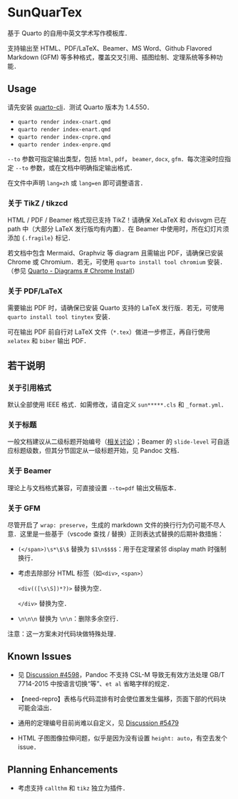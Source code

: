# SunQuarTex

基于 Quarto 的自用中英文学术写作模板库．

支持输出至 HTML、PDF/LaTeX、Beamer、MS Word、Github Flavored Markdown (GFM) 等多种格式，覆盖交叉引用、插图绘制、定理系统等多种功能．

## Usage

请先安装 [quarto-cli](https://github.com/quarto-dev/quarto-cli)．测试 Quarto 版本为 1.4.550．

- `quarto render index-cnart.qmd`
- `quarto render index-enart.qmd`
- `quarto render index-cnpre.qmd`
- `quarto render index-enpre.qmd`

`--to` 参数可指定输出类型，包括 `html`, `pdf`， `beamer`, `docx`, `gfm`．每次渲染时应指定 `--to` 参数，或在文档中明确指定输出格式．

在文件中声明 `lang=zh` 或 `lang=en` 即可调整语言．

### 关于 TikZ / tikzcd

HTML / PDF / Beamer 格式现已支持 TikZ！请确保 XeLaTeX 和 dvisvgm 已在 path 中（大部分 LaTeX 发行版均有内置）．在 Beamer 中使用时，所在幻灯片须添加 `{.fragile}` 标记．

若文档中包含 Mermaid、Graphviz 等 diagram 且需输出 PDF，请确保已安装 Chrome 或 Chromium．若无，可使用 `quarto install tool chromium` 安装．（参见 [Quarto - Diagrams # Chrome Install](https://quarto.org/docs/authoring/diagrams.html#chrome-install)）

### 关于 PDF/LaTeX

需要输出 PDF 时，请确保已安装 Quarto 支持的 LaTeX 发行版．若无，可使用 `quarto install tool tinytex` 安装．

可在输出 PDF 前自行对 LaTeX 文件（`*.tex`）做进一步修正，再自行使用 `xelatex` 和 `biber` 输出 PDF．

## 若干说明

### 关于引用格式

默认全部使用 IEEE 格式．如需修改，请自定义 `sun*****.cls` 和 `_format.yml`．

### 关于标题

一般文档建议从二级标题开始编号（[相关讨论](https://community.rstudio.com/t/why-do-default-r-markdown-quarto-templates-use-second-level-headings-instead-of-first-level-ones/162127)）；Beamer 的 `slide-level` 可自适应标题级数，但其分节固定从一级标题开始，见 Pandoc 文档．

### 关于 Beamer

理论上与文档格式兼容，可直接设置 `--to=pdf` 输出文稿版本．

### 关于 GFM

尽管开启了 `wrap: preserve`，生成的 markdown 文件的换行行为仍可能不尽人意．这里是一些基于（vscode 查找 / 替换）正则表达式替换的后期补救措施：

- `(</span>)\s*\$\$` 替换为 `$1\n$$$$`：用于在定理紧邻 display math 时强制换行．

- 考虑去除部分 HTML 标签（如`<div>`, `<span>`）

  `<div(([\s\S])*?)>` 替换为空．
  
  `</div>` 替换为空．

- `\n\n\n` 替换为 `\n\n`：删除多余空行．

注意：这一方案未对代码块做特殊处理．

## Known Issues

- 见 [Discussion #4598](https://github.com/quarto-dev/quarto-cli/discussions/4598)，Pandoc 不支持 CSL-M 导致无有效方法处理 GB/T 7714-2015 中按语言切换“等”、`et al` 省略字样的规定．

- 【need-repro】表格与代码混排有时会使位置发生偏移，页面下部的代码块可能会溢出．

- 通用的定理编号目前尚难以自定义，见 [Discussion #5479](https://github.com/quarto-dev/quarto-cli/discussions/5479)

- HTML 子图图像拉伸问题，似乎是因为没有设置 `height: auto`，有空去发个 issue．

## Planning Enhancements

- 考虑支持 `callthm` 和 `tikz` 独立为插件．